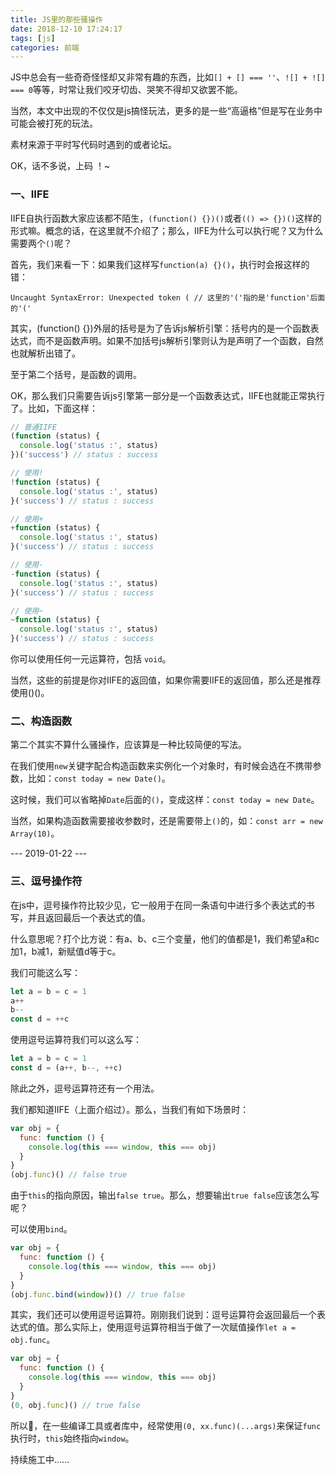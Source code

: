 ```yaml
---
title: JS里的那些骚操作
date: 2018-12-10 17:24:17
tags: [js]
categories: 前端
---
```


JS中总会有一些奇奇怪怪却又非常有趣的东西，比如`[] + [] === ''`、`![] + ![] === 0`等等，时常让我们咬牙切齿、哭笑不得却又欲罢不能。

当然，本文中出现的不仅仅是js搞怪玩法，更多的是一些“高逼格”但是写在业务中可能会被打死的玩法。

<!-- more -->

素材来源于平时写代码时遇到的或者论坛。

OK，话不多说，上码 ！~

### 一、IIFE

IIFE自执行函数大家应该都不陌生，`(function() {})()`或者`(() => {})()`这样的形式嘛。概念的话，在这里就不介绍了；那么，IIFE为什么可以执行呢？又为什么需要两个`()`呢？

首先，我们来看一下：如果我们这样写`function(a) {}()`，执行时会报这样的错：

```
Uncaught SyntaxError: Unexpected token ( // 这里的'('指的是'function'后面的'('
```

其实，(function() {})外层的括号是为了告诉js解析引擎：括号内的是一个函数表达式，而不是函数声明。如果不加括号js解析引擎则认为是声明了一个函数，自然也就解析出错了。

至于第二个括号，是函数的调用。

OK，那么我们只需要告诉js引擎第一部分是一个函数表达式，IIFE也就能正常执行了。比如，下面这样：

``` js
// 普通IIFE
(function (status) {
  console.log('status :', status)
})('success') // status : success

// 使用!
!function (status) {
  console.log('status :', status)
}('success') // status : success

// 使用+
+function (status) {
  console.log('status :', status)
}('success') // status : success

// 使用-
-function (status) {
  console.log('status :', status)
}('success') // status : success

// 使用~
~function (status) {
  console.log('status :', status)
}('success') // status : success
```

你可以使用任何一元运算符，包括 `void`。

当然，这些的前提是你对IIFE的返回值，如果你需要IIFE的返回值，那么还是推荐使用()()。

### 二、构造函数

第二个其实不算什么骚操作，应该算是一种比较简便的写法。

在我们使用`new`关键字配合构造函数来实例化一个对象时，有时候会选在不携带参数，比如：`const today = new Date()`。

这时候，我们可以省略掉`Date`后面的`()`，变成这样：`const today = new Date`。

当然，如果构造函数需要接收参数时，还是需要带上`()`的，如：`const arr = new Array(10)`。


--- 2019-01-22 ---

### 三、逗号操作符

在js中，逗号操作符比较少见，它一般用于在同一条语句中进行多个表达式的书写，并且返回最后一个表达式的值。

什么意思呢？打个比方说：有a、b、c三个变量，他们的值都是1，我们希望a和c加1，b减1，新赋值d等于c。

我们可能这么写：

``` js
let a = b = c = 1
a++
b--
const d = ++c
```

使用逗号运算符我们可以这么写：

``` js
let a = b = c = 1
const d = (a++, b--, ++c)
```

除此之外，逗号运算符还有一个用法。

我们都知道IIFE（上面介绍过）。那么，当我们有如下场景时：

``` js
var obj = {
  func: function () {
    console.log(this === window, this === obj)
  }
}
(obj.func)() // false true
```

由于`this`的指向原因，输出`false true`。那么，想要输出`true false`应该怎么写呢？

可以使用`bind`。

``` js
var obj = {
  func: function () {
    console.log(this === window, this === obj)
  }
}
(obj.func.bind(window))() // true false
```

其实，我们还可以使用逗号运算符。刚刚我们说到：逗号运算符会返回最后一个表达式的值。那么实际上，使用逗号运算符相当于做了一次赋值操作`let a = obj.func`。

``` js
var obj = {
  func: function () {
    console.log(this === window, this === obj)
  }
}
(0, obj.func)() // true false
```

所以，在一些编译工具或者库中，经常使用`(0, xx.func)(...args)`来保证`func`执行时，`this`始终指向`window`。

持续施工中......

















